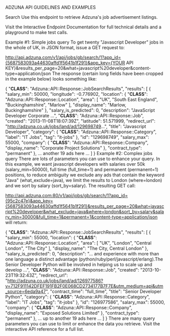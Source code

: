 ADZUNA API GUIDELINES AND EXAMPLES

Search
Use this endpoint to retrieve Adzuna's job advertisement listings.

Visit the Interactive Endpoint Documentation for full technical details and a playground to make test calls.

Example #1: Simple jobs query
To get twenty "Javascript Developer" jobs in the whole of UK, in JSON format, issue a GET request to:

http://api.adzuna.com/v1/api/jobs/gb/search/1?app_id={5687583093a44630affd1f5641b1f291}&app_key={YOUR API KEY}&results_per_page=20&what=javascript%20developer&content-type=application/json
The response (certain long fields have been cropped in the example below) looks something like:

{
  "__CLASS__": "Adzuna::API::Response::JobSearchResults",
  "results": [
    {
      "salary_min": 50000,
      "longitude": -0.776902,
      "location": {
        "__CLASS__": "Adzuna::API::Response::Location",
        "area": [
          "UK",
          "South East England",
          "Buckinghamshire",
          "Marlow"
        ],
        "display_name": "Marlow, Buckinghamshire"
      },
      "salary_is_predicted": 0,
      "description": "JavaScript Developer Corporate ...",
      "__CLASS__": "Adzuna::API::Response::Job",
      "created": "2013-11-08T18:07:39Z",
      "latitude": 51.571999,
      "redirect_url": "http://adzuna.co.uk/jobs/land/ad/129698749...",
      "title": "Javascript Developer",
      "category": {
        "__CLASS__": "Adzuna::API::Response::Category",
        "label": "IT Jobs",
        "tag": "it-jobs"
      },
      "id": "129698749",
      "salary_max": 55000,
      "company": {
        "__CLASS__": "Adzuna::API::Response::Company",
        "display_name": "Corporate Project Solutions"
      },
      "contract_type": "permanent"
    },
    ... another 19 ads here ...
  ]
}
Example #2: Complex jobs query
There are lots of parameters you can use to enhance your query. In this example, we want javascript developers with salaries over 50k (salary_min=50000), full time (full_time=1) and permanent (permanent=1) positions, to reduce ambiguity we exclude any ads that contain the keyword "Java" (what_exclude=java), we limit the results to London (where=london) and we sort by salary (sort_by=salary). The resulting GET call:

http://api.adzuna.com:80/v1/api/jobs/gb/search/1?app_id={95c2c47e}&app_key={5687583093a44630affd1f5641b1f291}&results_per_page=20&what=javascript%20developer&what_exclude=java&where=london&sort_by=salary&salary_min=30000&full_time=1&permanent=1&content-type=application/json
will return:

{
  "__CLASS__": "Adzuna::API::Response::JobSearchResults",
  "results": [
    {
      "salary_min": 55000,
      "location": {
        "__CLASS__": "Adzuna::API::Response::Location",
        "area": [
          "UK",
          "London",
          "Central London",
          "The City"
        ],
        "display_name": "The City, Central London"
      },
      "salary_is_predicted": 0,
      "description": "...  and experience with more than one language a distinct advantage (python/ruby/perl/javascript/erlang).The Senior Developer Python will be involved in helping us to scale up and develop ...",
      "__CLASS__": "Adzuna::API::Response::Job",
      "created": "2013-10-23T19:32:43Z",
      "redirect_url": "http://adzuna.co.uk/jobs/land/ad/126977586?v=712F911142DFEF191FB2F0E068CD2734177B7F7E&utm_medium=api&utm_source=6eda9a47",
      "contract_time": "full_time",
      "title": "Senior Developer Python",
      "category": {
        "__CLASS__": "Adzuna::API::Response::Category",
        "label": "IT Jobs",
        "tag": "it-jobs"
      },
      "id": "126977586",
      "salary_max": 55000,
      "company": {
        "__CLASS__": "Adzuna::API::Response::Company",
        "display_name": "Exposed Solutions Limited"
      },
      "contract_type": "permanent"
    },
    ... up to another 19 ads here ...
  ]
}
There are many query parameters you can use to limit or enhance the data you retrieve. Visit the interactive API reference for a full list.
